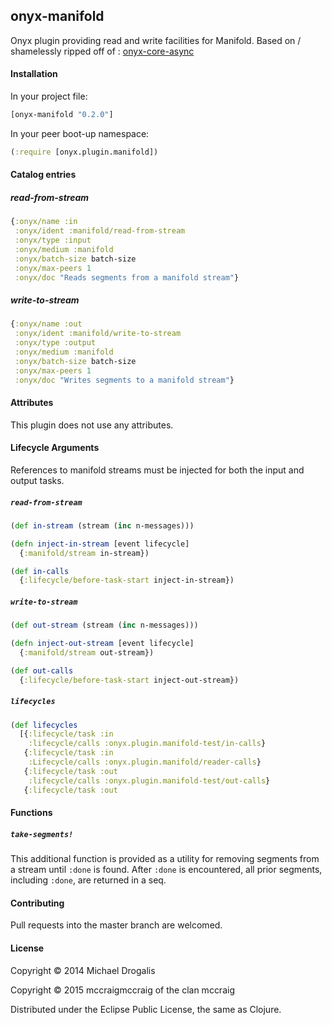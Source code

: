 ## onyx-manifold

Onyx plugin providing read and write facilities for Manifold. Based on / shamelessly ripped off of : [onyx-core-async](https://github.com/onyx-platform/onyx/blob/master/src/onyx/plugin/core_async.clj)

#### Installation

In your project file:

```clojure
[onyx-manifold "0.2.0"]
```

In your peer boot-up namespace:

```clojure
(:require [onyx.plugin.manifold])
```

#### Catalog entries

##### read-from-stream

```clojure
{:onyx/name :in
 :onyx/ident :manifold/read-from-stream
 :onyx/type :input
 :onyx/medium :manifold
 :onyx/batch-size batch-size
 :onyx/max-peers 1
 :onyx/doc "Reads segments from a manifold stream"}
```

##### write-to-stream

```clojure
{:onyx/name :out
 :onyx/ident :manifold/write-to-stream
 :onyx/type :output
 :onyx/medium :manifold
 :onyx/batch-size batch-size
 :onyx/max-peers 1
 :onyx/doc "Writes segments to a manifold stream"}
```

#### Attributes

This plugin does not use any attributes.

#### Lifecycle Arguments

References to manifold streams must be injected for both the input and output tasks.

##### `read-from-stream`

```clojure
(def in-stream (stream (inc n-messages)))

(defn inject-in-stream [event lifecycle]
  {:manifold/stream in-stream})

(def in-calls
  {:lifecycle/before-task-start inject-in-stream})
```

##### `write-to-stream`

```clojure
(def out-stream (stream (inc n-messages)))

(defn inject-out-stream [event lifecycle]
  {:manifold/stream out-stream})

(def out-calls
  {:lifecycle/before-task-start inject-out-stream})
```

##### `lifecycles`

```clojure
(def lifecycles
  [{:lifecycle/task :in
    :lifecycle/calls :onyx.plugin.manifold-test/in-calls}
   {:lifecycle/task :in
    :Lifecycle/calls :onyx.plugin.manifold/reader-calls}
   {:lifecycle/task :out
    :lifecycle/calls :onyx.plugin.manifold-test/out-calls}
   {:lifecycle/task :out
```

#### Functions

##### `take-segments!`

This additional function is provided as a utility for removing segments
from a stream until `:done` is found. After `:done` is encountered, all prior segments,
including `:done`, are returned in a seq.

#### Contributing

Pull requests into the master branch are welcomed.

#### License

Copyright © 2014 Michael Drogalis

Copyright © 2015 mccraigmccraig of the clan mccraig

Distributed under the Eclipse Public License, the same as Clojure.
